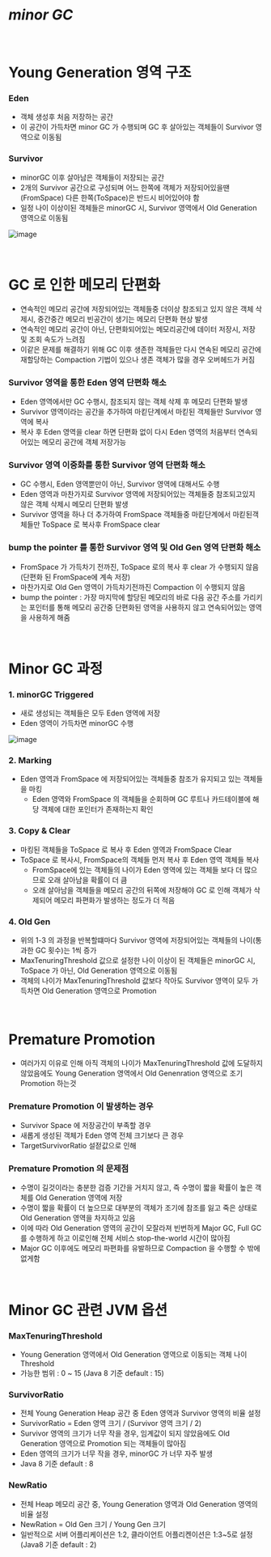 # ***minor GC***
<br>

# Young Generation 영역 구조
### Eden
* 객체 생성후 처음 저장하는 공간
* 이 공간이 가득차면 minor GC 가 수행되며 GC 후 살아있는 객체들이 Survivor 영역으로 이동됨

### Survivor
* minorGC 이후 살아남은 객체들이 저장되는 공간
* 2개의 Survivor 공간으로 구성되며 어느 한쪽에 객체가 저장되어있을땐(FromSpace) 다른 한쪽(ToSpace)은 반드시 비어있어야 함
* 일정 나이 이상이된 객체들은 minorGC 시, Survivor 영역에서 Old Generation 영역으로 이동됨

![image](https://user-images.githubusercontent.com/48702893/84272026-dadb2e80-ab67-11ea-8e4a-e02591940371.png)

<br>

# GC 로 인한 메모리 단편화
* 연속적인 메모리 공간에 저장되어있는 객체들중 더이상 참조되고 있지 않은 객체 삭제시, 중간중간 메모리 빈공간이 생기는 메모리 단편화 현상 발생
* 연속적인 메모리 공간이 아닌, 단편화되어있는 메모리공간에 데이터 저장시, 저장 및 조회 속도가 느려짐
* 이같은 문제를 해결하기 위해 GC 이후 생존한 객체들만 다시 연속된 메모리 공간에 재할당하는 Compaction 기법이 있으나 생존 객체가 많을 경우 오버헤드가 커짐

### Survivor 영역을 통한 Eden 영역 단편화 해소
* Eden 영역에서만 GC 수행시, 참조되지 않는 객체 삭제 후 메모리 단편화 발생
* Survivor 영역이라는 공간을 추가하여 마킫단계에서 마킫된 객체들만 Survivor 영역에 복사
* 복사 후 Eden 영역을 clear 하면 단편화 없이 다시 Eden 영역의 처음부터 연속되어있는 메모리 공간에 객체 저장가능

### Survivor 영역 이중화를 통한 Survivor 영역 단편화 해소
* GC 수행시, Eden 영역뿐만이 아닌, Survivor 영역에 대해서도 수행
* Eden 영역과 마찬가지로 Survivor 영역에 저장되어있는 객체들중 참조되고있지 않은 객체 삭제시 메모리 단편화 발생
* Survivor 영역을 하나 더 추가하여 FromSpace 객체들중 마킫단계에서 마킫된객체들만 ToSpace 로 복사후 FromSpace clear

### bump the pointer 를 통한 Survivor 영역 및 Old Gen 영역 단편화 해소
* FromSpace 가 가득차기 전까진, ToSpace 로의 복사 후 clear 가 수행되지 않음(단편화 된 FromSpace에 계속 저장)
* 마찬가지로 Old Gen 영역이 가득차기전까진 Compaction 이 수행되지 않음
* bump the pointer : 가장 마지막에 할당된 메모리의 바로 다음 공간 주소를 가리키는 포인터를 통해 메모리 공간중 단편화된 영역을 사용하지 않고 연속되어있는 영역을 사용하게 해줌

<br>

# Minor GC 과정
### 1. minorGC Triggered
* 새로 생성되는 객체들은 모두 Eden 영역에 저장
* Eden 영역이 가득차면 minorGC 수행

![image](https://user-images.githubusercontent.com/48702893/84272408-54731c80-ab68-11ea-9d67-61c50da8addd.png)

### 2. Marking
* Eden 영역과 FromSpace 에 저장되어있는 객체들중 참조가 유지되고 있는 객체들을 마킹
    * Eden 영역와 FromSpace 의 객체들을 순회하며 GC 루트나 카드테이블에 해당 객체에 대한 포인터가 존재하는지 확인

### 3. Copy & Clear
* 마킹된 객체들을 ToSpace 로 복사 후 Eden 영역과 FromSpace Clear
* ToSpace 로 복사시, FromSpace의 객체들 먼저 복사 후 Eden 영역 객체들 복사
    * FromSpace에 있는 객체들의 나이가 Eden 영역에 있는 객체들 보다 더 많으므로 오래 살아남을 확률이 더 큼
    * 오래 살아남을 객체들을 메모리 공간의 뒤쪽에 저장해야 GC 로 인해 객체가 삭제되어 메모리 파편화가 발생하는 정도가 더 적음

### 4. Old Gen
* 위의 1-3 의 과정을 반복할떄마다 Survivor 영역에 저장되어있는 객체들의 나이(통과한 GC 횟수)는 1씩 증가
* MaxTenuringThreshold 값으로 설정한 나이 이상이 된 객체들은 minorGC 시, ToSpace 가 아닌, Old Generation 영역으로 이동됨
* 객체의 나이가 MaxTenuringThreshold 값보다 작아도 Survivor 영역이 모두 가득차면 Old Generation 영역으로 Promotion

<br>

# Premature Promotion
* 여러가지 이유로 인해 아직 객체의 나이가 MaxTenuringThreshold 값에 도달하지 않았음에도 Young Generation 영역에서 Old Genenration 영역으로 조기 Promotion 하는것

### Premature Promotion 이 발생하는 경우
* Survivor Space 에 저장공간이 부족할 경우
* 새롭게 생성된 객체가 Eden 영역 전체 크기보다 큰 경우
* TargetSurvivorRatio 설젇값으로 인해

### Premature Promotion 의 문제점
* 수명이 길것이라는 충분한 검증 기간을 거치지 않고, 즉 수명이 짧을 확률이 높은 객체를 Old Generation 영역에 저장
* 수명이 짧을 확률이 더 높으므로 대부분의 객체가 조기에 참조를 잃고 죽은 상태로 Old Generation 영역을 차지하고 있음
* 이에 따라 Old Generation 영역의 공간이 모잘라져 빈번하게 Major GC, Full GC 를 수행하게 하고 이로인해 전체 서비스 stop-the-world 시간이 많아짐
* Major GC 이후에도 메모리 파편화를 유발하므로 Compaction 을 수행할 수 밖에 없게함

<br>

# Minor GC 관련 JVM 옵션
### MaxTenuringThreshold
* Young Generation 영역에서 Old Generation 영역으로 이동되는 객체 나이 Threshold
* 가능한 범위 : 0 ~ 15 (Java 8 기준 default : 15)

### SurvivorRatio
* 전체 Young Generation Heap 공간 중 Eden 영역과 Survivor 영역의 비율 설정
* SurvivorRatio = Eden 영역 크기 / (Survivor 영역 크기 / 2)
* Survivor 영역의 크기가 너무 작을 경우, 임계값이 되지 않았음에도 Old Generation 영역으로 Promotion 되는 객체들이 많아짐
* Eden 영역의 크기가 너무 작을 경우, minorGC 가 너무 자주 발생
* Java 8 기준 default : 8

### NewRatio
* 전체 Heap 메모리 공간 중, Young Generation 영역과 Old Generation 영역의 비율 설정
* NewRation = Old Gen 크기 / Young Gen 크기
* 일반적으로 서버 어플리케이션은 1:2, 클라이언트 어플리켄이션은 1:3~5로 설정(Java8 기준 default : 2)

